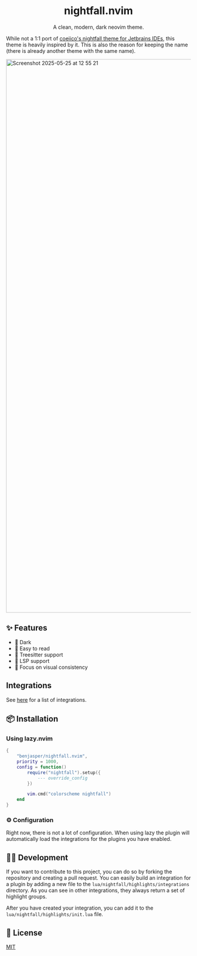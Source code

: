 <div align="center">

# nightfall.nvim

A clean, modern, dark neovim theme.

</div>

While not a 1:1 port of [coeiico's nightfall theme for Jetbrains IDEs](https://github.com/coeiico/jetbrains-nightfall-theme), this theme is heavily inspired by it. 
This is also the reason for keeping the name (there is already another theme with the same name).

<img width="1508" alt="Screenshot 2025-05-25 at 12 55 21" src="https://github.com/user-attachments/assets/0ec78811-7271-490f-9f49-5fce0d5f5f37" />

## ✨ Features
- 🌙 Dark
- 📖 Easy to read
- 🌳 Treesitter support
- 🧩 LSP support
- 👀 Focus on visual consistency

## Integrations
See [here](lua/nightfall/highlights/integrations/) for a list of integrations.

## 📦 Installation
### Using lazy.nvim
```lua
{
	"benjasper/nightfall.nvim",
	priority = 1000,
	config = function()
		require("nightfall").setup({
			--- override_config
		})

        vim.cmd("colorscheme nightfall")
	end
}
```

### ⚙️ Configuration
Right now, there is not a lot of configuration.
When using lazy the plugin will automatically load the integrations for the plugins you have enabled.

## 👷‍♂️ Development
If you want to contribute to this project, you can do so by forking the repository and creating a pull request.
You can easily build an integration for a plugin by adding a new file to the `lua/nightfall/highlights/integrations` directory.
As you can see in other integrations, they always return a set of highlight groups.

After you have created your integration, you can add it to the `lua/nightfall/highlights/init.lua` file.

## 📝 License
[MIT](LICENSE)


